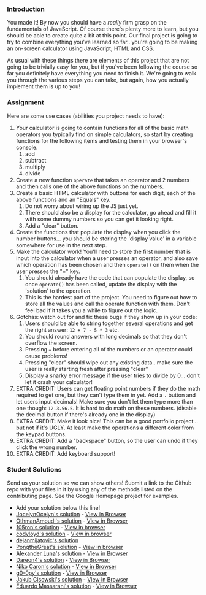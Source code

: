 ### Introduction
You made it! By now you should have a _really_ firm grasp on the fundamentals of JavaScript.  Of course there's plenty more to learn, but you should be able to create quite a bit at this point.  Our final project is going to try to combine everything you've learned so far.. you're going to be making an on-screen calculator using JavaScript, HTML and CSS.

As usual with these things there are elements of this project that are not going to be trivially easy for you, but if you've been following the course so far you definitely have everything you need to finish it.  We're going to walk you through the various steps you can take, but again, how you actually implement them is up to you!


### Assignment

<div class="lesson-content__panel" markdown="1">
Here are some use cases (abilities you project needs to have):

1. Your calculator is going to contain functions for all of the basic math operators you typically find on simple calculators, so start by creating functions for the following items and testing them in your browser's console.
   1. add
   2. subtract
   3. multiply
   4. divide
2. Create a new function `operate` that takes an operator and 2 numbers and then calls one of the above functions on the numbers.
3. Create a basic HTML calculator with buttons for each digit, each of the above functions and an "Equals" key.
   1. Do not worry about wiring up the JS just yet.
   2. There should also be a display for the calculator, go ahead and fill it with some dummy numbers so you can get it looking right.
   3. Add a "clear" button.
4. Create the functions that populate the display when you click the number buttons... you should be storing the 'display value' in a variable somewhere for use in the next step.
5. Make the calculator work! You'll need to store the first number that is input into the calculator when a user presses an operator, and also save which operation has been chosen and then `operate()` on them when the user presses the "=" key.
   1. You should already have the code that can populate the display, so once `operate()` has been called, update the display with the 'solution' to the operation.
   2. This is the hardest part of the project.  You need to figure out how to store all the values and call the operate function with them.  Don't feel bad if it takes you a while to figure out the logic.
6. Gotchas: watch out for and fix these bugs if they show up in your code:
   1. Users should be able to string together several operations and get the right answer: `12 + 7 - 5 * 3` etc.
   2. You should round answers with long decimals so that they don't overflow the screen.
   2. Pressing `=` before entering all of the numbers or an operator could cause problems!  
   3. Pressing "clear" should wipe out any existing data.. make sure the user is really starting fresh after pressing "clear"
   4. Display a snarky error message if the user tries to divide by 0... don't let it crash your calculator!
7. EXTRA CREDIT: Users can get floating point numbers if they do the math required to get one, but they can't type them in yet.  Add a `.` button and let users input decimals!  Make sure you don't let them type more than one though: `12.3.56.5`. It is hard to do math on these numbers. \(disable the decimal button if there's already one in the display\)
8. EXTRA CREDIT: Make it look nice!  This can be a good portfolio project... but not if it's UGLY.  At least make the  operations a different color from the keypad buttons.
9. EXTRA CREDIT: Add a "backspace" button, so the user can undo if they click the wrong number.
10. EXTRA CREDIT: Add keyboard support!
</div>

### Student Solutions
Send us your solution so we can show others! Submit a link to the Github repo with your files in it by using any of the methods listed on the contributing page.  See the Google Homepage project for examples.

- Add your solution below this line!
- [JocelynOcelyn's solution](https://github.com/jocelynocelyn/calculator) - [View in Browser](https://jocelynocelyn.github.io/calculator/)
- [OthmanAmoudi's solution](https://github.com/OthmanAmoudi/javascript-calculator) - [View in Browser](https://codepen.io/theweeknd/full/GMNdGb/)
- [105ron's solution](https://github.com/105ron/calculator) - [View in browser](https://105ron.github.io/calculator/)
- [codyloyd's solution](https://github.com/codyloyd/odin-calculator) - [View in browser](http://codyloyd.com/odin-calculator/)
- [dejanmijatovic's solution](https://github.com/Anhatel/calculator-project)
- [PongtheGreat's solution](https://github.com/PongtheGreat/simple_calculator) - [View in browser](https://pongthegreat.github.io/simple_calculator/)
- [Alexander Luna's solution](https://github.com/Mycroft1891/my-odin-project/tree/master/web-development-101/calculator) - [View in Browser](https://mycroft1891.github.io/my-odin-project/web-development-101/calculator/index.html)
- [Dareon4's solution](https://github.com/Dareon4/calculator) - [View in Browser](https://dareon4.github.io/calculator/)
- [Niko Caron's solution](https://github.com/ncaron/react-calculator) - [View in Browser](https://ncaron.github.io/react-calculator/)
- [g0-0py's solution](https://github.com/g0-0py/Simple-Calculator) - [View in Browser](https://g0-0py.github.io/Simple-Calculator/)
- [Jakub Cisowski's solution](https://github.com/arashin1337/calculator) - [View in Browser](https://arashin1337.github.io/calculator/)
- [Eduardo Massarani's solution](https://github.com/edmassarani/the-odin-project/tree/master/projects/calculator) - [View in Browser](https://edmassarani.github.io/the-odin-project/projects/calculator/)
